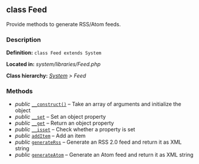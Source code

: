 
class Feed
----------

Provide methods to generate RSS/Atom feeds.


### Description ###

**Definition:** `class Feed extends System`

**Located in:** *system/libraries/Feed.php*

**Class hierarchy:** *[System](System.md) > Feed*


### Methods ###

- *public* [`__construct()`](Feed/__construct.md) – Take an array of arguments and initialize the object
- *public* [`__set`](Feed/__set.md) – Set an object property
- *public* [`__get`](Feed/__get.md) – Return an object property
- *public* [`__isset`](Feed/__isset.md) – Check whether a property is set
- *public* [`addItem`](Feed/.md) – Add an item
- *public* [`generateRss`](Feed/generateRss.md) – Generate an RSS 2.0 feed and return it as XML string
- *public* [`generateAtom`](Feed/generateAtom.md) – Generate an Atom feed and return it as XML string